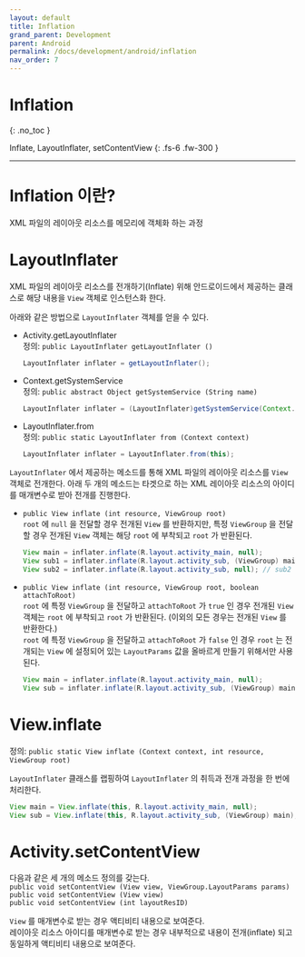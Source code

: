 ```yaml
---
layout: default
title: Inflation
grand_parent: Development
parent: Android
permalink: /docs/development/android/inflation
nav_order: 7
---
```


# Inflation
{: .no_toc }

Inflate, LayoutInflater, setContentView
{: .fs-6 .fw-300 }

---


# Inflation 이란?

XML 파일의 레이아웃 리소스를 메모리에 객체화 하는 과정



# LayoutInflater

XML 파일의 레이아웃 리소스를 전개하기(Inflate) 위해 안드로이드에서 제공하는 클래스로 해당 내용을 `View` 객체로 인스턴스화 한다.

아래와 같은 방법으로 `LayoutInflater` 객체를 얻을 수 있다.

- Activity.getLayoutInflater  
  정의: `public LayoutInflater getLayoutInflater ()`  
  
  ```java
  LayoutInflater inflater = getLayoutInflater();
  ```
  
- Context.getSystemService  
  정의: `public abstract Object getSystemService (String name)`  
  
  ```java
  LayoutInflater inflater = (LayoutInflater)getSystemService(Context.LAYOUT_INFLATER_SERVICE);
  ```
  
- LayoutInflater.from  
  정의: `public static LayoutInflater from (Context context)`  
  
  ```java
  LayoutInflater inflater = LayoutInflater.from(this);
  ```



`LayoutInflater` 에서 제공하는 메소드를 통해 XML 파일의 레이아웃 리소스를 `View` 객체로 전개한다. 아래 두 개의 메소드는 타겟으로 하는 XML 레이아웃 리소스의 아이디를 매개변수로 받아 전개를 진행한다.

- `public View inflate (int resource, ViewGroup root)`  
  `root` 에 `null` 을 전달할 경우 전개된 `View` 를 반환하지만, 특정 `ViewGroup` 을 전달할 경우 전개된 `View` 객체는 해당 `root` 에 부착되고 `root` 가 반환된다.

  ```java
  View main = inflater.inflate(R.layout.activity_main, null);
  View sub1 = inflater.inflate(R.layout.activity_sub, (ViewGroup) main); // sub1 == main
  View sub2 = inflater.inflate(R.layout.activity_sub, null); // sub2 != main
  ```


- `public View inflate (int resource, ViewGroup root, boolean attachToRoot)`  
`root` 에 특정 `ViewGroup` 을 전달하고 `attachToRoot` 가 `true` 인 경우 전개된 `View` 객체는 `root` 에 부착되고 `root` 가 반환된다. (이외의 모든 경우는 전개된 `View` 를 반환한다.)  
  `root` 에 특정 `ViewGroup` 을 전달하고 `attachToRoot` 가 `false` 인 경우 `root` 는 전개되는 `View` 에 설정되어 있는  `LayoutParams` 값을 올바르게 만들기 위해서만 사용된다.
  
  ```java
  View main = inflater.inflate(R.layout.activity_main, null);
  View sub = inflater.inflate(R.layout.activity_sub, (ViewGroup) main, true); // sub == main
  ```



# View.inflate

정의: `public static View inflate (Context context, int resource, ViewGroup root)`

`LayoutInflater` 클래스를 랩핑하여 `LayoutInflater` 의 취득과 전개 과정을 한 번에 처리한다.

```java
View main = View.inflate(this, R.layout.activity_main, null);
View sub = View.inflate(this, R.layout.activity_sub, (ViewGroup) main);
```



# Activity.setContentView

다음과 같은 세 개의 메소드 정의를 갖는다.  
`public void setContentView (View view, ViewGroup.LayoutParams params)`  
`public void setContentView (View view)`  
`public void setContentView (int layoutResID)`

`View` 를 매개변수로 받는 경우 액티비티 내용으로 보여준다.  
레이아웃 리소스 아이디를 매개변수로 받는 경우 내부적으로 내용이 전개(inflate) 되고 동일하게 액티비티 내용으로 보여준다.

